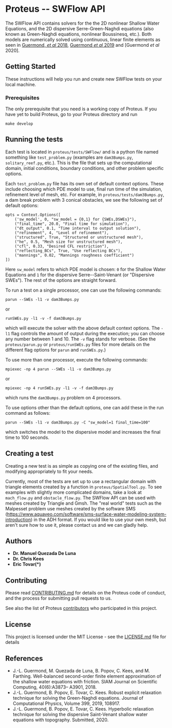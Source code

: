 # Proteus -- SWFlow API

The SWFlow API contains solvers for the the 2D nonlinear Shallow Water Equations, and the 2D dispersive Serre-Green-Naghdi equations (also known as Green-Naghdi equations, nonlinear Boussinesq, etc.). Both models are
numerically solved using continuous, linear finite elements as seen in
[Guermond, *et al* 2018](https://doi.org/10.1137/17M1156162), [Guermond *et al* 2019](https://doi.org/10.1016/j.jcp.2019.108917) and [Guermond *et al* 2020].

<!-- The Shallow Water equations are a set of partial differential equations that form a hyperbolic system. They can be used to describe a body of water evolving under the action of gravity under the assumption that the deformations of the free surface are small compared to the water height.

The relaxed dispersive Serre--Saint-Venant equations are a set of partial differential equations that form a
hyperbolic system and are an O(h) approximation to the traditional Green-Naghdi equations (where h is the mesh size). -->

<!-- The different tests demonstrate the respective models abilities to handle wet/dry states, reciprocate "real world" problems (see malpasset, colorado_river),
propagate solitary waves, etc. -->

## Getting Started

These instructions will help you run and create new SWFlow tests on your local machine.

### Prerequisites

The only prerequisite that you need is a working copy of Proteus. If you have yet to build Proteus, go to your Proteus directory and run

```
make develop
```

## Running the tests

Each test is located in `proteus/tests/SWFlow/` and is a python file named something like `test_problem.py` (examples are `dam3Bumps.py`, `solitary_reef.py`, etc.). This is the file that sets up the computational domain, initial conditions,
boundary conditions, and other problem specific options.

Each `test_problem.py` file has its own set of default context options. These include choosing which PDE model to use, final run time of the simulation, refinement level of mesh, etc. For example, in `proteus/tests/dam3Bumps.py`, a dam break problem with 3 conical obstacles, we see the following set of default options:

```
opts = Context.Options([
    ('sw_model', 0, "sw_model = {0,1} for {SWEs,DSWEs}"),
    ("final_time", 20.0, "Final time for simulation"),
    ("dt_output", 0.1, "Time interval to output solution"),
    ("refinement", 4, "Level of refinement"),
    ("structured", True, "Structured or unstructured mesh"),
    ("he", 0.5, "Mesh size for unstructured mesh"),
    ("cfl", 0.33, "Desired CFL restriction"),
    ("reflecting_BCs", True, "Use reflecting BCs"),
    ("mannings", 0.02, "Mannings roughness coefficient")
])

```
Here `sw_model` refers to which PDE model is chosen: ``0`` for the Shallow Water Equations and ``1`` for the dispersive Serre--Saint-Venant (or "Dispersive SWEs"). The rest of the options are straight forward.

To run a test on a single processor, one can use the following commands:

```
parun --SWEs -l1 -v dam3Bumps.py
```
or
```
runSWEs.py -l1 -v -f dam3Bumps.py
```

which will execute the solver with the above default context options. The `-l1` flag controls the amount of output during the execution; you can choose any number between 1 and 10. The `-v` flag stands for verbose. (See the `proteus/parun.py` or `proteus/runSWEs.py` files for more details on the different flag options for `parun` and `runSWEs.py`.)

To use more than one processor, execute the following commands:

```
mpiexec -np 4 parun --SWEs -l1 -v dam3Bumps.py
```
or
```
mpiexec -np 4 runSWEs.py -l1 -v -f dam3Bumps.py
```
which runs the `dam3Bumps.py` problem on 4 processors.

To use options other than the default options, one can add these in the run command as follows:

```
parun --SWEs -l1 -v dam3Bumps.py -C "sw_model=1 final_time=100"
```

which switches the model to the dispersive model and increases the final time to 100 seconds.

## Creating a test

Creating a new test is as simple as copying one of the existing files,
and modifying appropriately to fit your needs.

Currently, most of the tests are set up to use a rectangular domain with triangle elements created by a function in `proteus/SpatialTool.py`. To see examples with slightly more complicated domains, take a look at `mach_flow.py` and `obstacle_flow.py`. The SWFlow API can be used with meshes created by Triangle and Gmsh. The "real world" tests such as the Malpesset problem use meshes created by the software SMS (https://www.aquaveo.com/software/sms-surface-water-modeling-system-introduction) in the ADH format. If you would like to use your own mesh, but aren't sure how to use it, please contact us and we can gladly help.

<!-- ## Break down into end to end tests

Explain what these tests test and why

```
Give an example
```

### And coding style tests

Explain what these tests test and why

```
Give an example
``` -->

<!-- ## Deployment

Add additional notes about how to deploy this on a live system

## Built With

* [Dropwizard](http://www.dropwizard.io/1.0.2/docs/) - The web framework used
* [Maven](https://maven.apache.org/) - Dependency Management
* [ROME](https://rometools.github.io/rome/) - Used to generate RSS Feeds -->

## Authors

* **Dr. Manuel Quezada De Luna**
* **Dr. Chris Kees**
* **Eric Tovar(*)**

## Contributing

Please read [CONTRIBUTING.md](https://github.com/erdc/proteus/blob/master/CONTRIBUTING.md) for details on the Proteus code of conduct, and the process for submitting pull requests to us.

See also the list of Proteus [contributors](https://github.com/erdc/proteus/blob/master/CONTRIBUTORS.md) who participated in this project.

## License

This project is licensed under the MIT License - see the [LICENSE.md](LICENSE.md) file for details

## References

* J.-L. Guermond, M. Quezada de Luna, B. Popov, C. Kees, and M. Farthing. Well-balanced second-order finite element approximation of the shallow water equations with friction. SIAM Journal on Scientific Computing, 40(6):A3873– A3901, 2018.
* J.-L. Guermond, B. Popov, E. Tovar, C. Kees. Robust explicit relaxation technique for solving the Green-Naghdi equations. Journal of Computational Physics,
Volume 399, 2019, 108917.
* J.-L. Guermond, B. Popov, E. Tovar, C. Kees. Hyperbolic relaxation technique for solving the dispersive Saint-Venant shallow water equations with topography. Submitted, 2020.

<!-- ## Acknowledgments

* Hat tip to anyone whose code was used
* Inspiration
* etc -->
